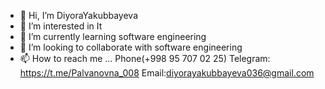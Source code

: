 - 👋 Hi, I’m DiyoraYakubbayeva
- 👀 I’m interested in It
- 🌱 I’m currently learning software engineering
- 💞️ I’m looking to collaborate with software engineering
- 📫 How to reach me ...
Phone(+998 95 707 02 25)
Telegram: https://t.me/Palvanovna_008
Email:diyorayakubbayeva036@gmail.com

<!---
Palvanovna08/Palvanovna08 is a ✨ special ✨ repository because its `README.md` (this file) appears on your GitHub profile.
You can click the Preview link to take a look at your changes.
--->
